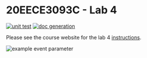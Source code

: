 # 20EECE3093C - Lab 4

[![unit test](https://github.com/TODO-1/TODO-2/actions/workflows/ci-pytest.yaml/badge.svg?event=push)](https://github.com/TODO-1/TODO-2/actions/workflows/ci-pytest.yaml)
[![doc generation](https://github.com/TODO-3/TODO-4/actions/workflows/ci-sphinx.yaml/badge.svg?event=push)](https://github.com/TODO-3/TODO-4/actions/workflows/ci-sphinx.yaml)

Please see the course website for the lab 4 [instructions](https://20eece3093c-24ss.github.io/graded_artifacts/lab_assignments/lab_4.html).

![example event parameter](https://github.com/github/docs/actions/workflows/main.yml/badge.svg?event=push)
